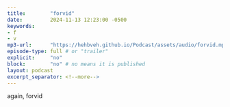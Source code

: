 ```yaml
---
title:        "forvid"
date:         2024-11-13 12:23:00 -0500
keywords:
- f
- v
mp3-url:      "https://hehbveh.github.io/Podcast/assets/audio/forvid.mp3"
episode-type: full # or "trailer"
explicit:     "no"
block:        "no" # no means it is published
layout: podcast
excerpt_separator: <!--more-->
---
```

<!--more-->

again, forvid
